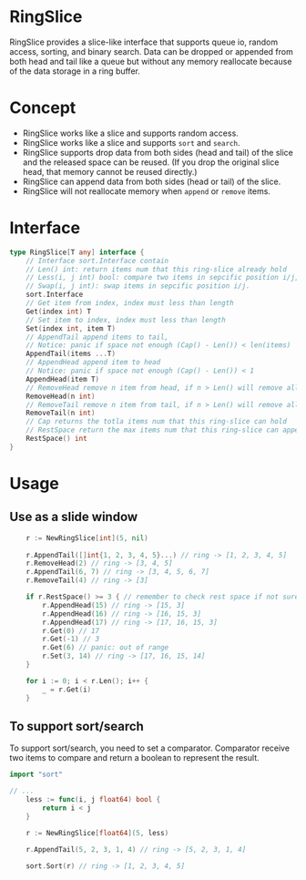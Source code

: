 # RingSlice
RingSlice provides a slice-like interface that supports queue io, random access, sorting, and binary search. Data can be dropped or appended from both head and tail like a queue but without any memory reallocate because of the data storage in a ring buffer.

# Concept
- RingSlice works like a slice and supports random access.
- RingSlice works like a slice and supports `sort` and `search`.
- RingSlice supports drop data from both sides (head and tail) of the slice and the released space can be reused. (If you drop the original slice head, that memory cannot be reused directly.)
- RingSlice can append data from both sides (head or tail) of the slice.
- RingSlice will not reallocate memory when `append` or `remove` items.

# Interface
```go
type RingSlice[T any] interface {
	// Interface sort.Interface contain
	// Len() int: return items num that this ring-slice already hold
	// Less(i, j int) bool: compare two items in sepcific position i/j, panic if comparator not set.
	// Swap(i, j int): swap items in sepcific position i/j.
	sort.Interface
	// Get item from index, index must less than length
	Get(index int) T
	// Set item to index, index must less than length
	Set(index int, item T)
	// AppendTail append items to tail,
	// Notice: panic if space not enough (Cap() - Len()) < len(items)
	AppendTail(items ...T)
	// AppendHead append item to head
	// Notice: panic if space not enough (Cap() - Len()) < 1
	AppendHead(item T)
	// RemoveHead remove n item from head, if n > Len() will remove all item.
	RemoveHead(n int)
	// RemoveTail remove n item from tail, if n > Len() will remove all item.
	RemoveTail(n int)
	// Cap returns the totla items num that this ring-slice can hold	Cap() int
	// RestSpace return the max items num that this ring-slice can append
	RestSpace() int
}
```

# Usage

## Use as a slide window
```go
    r := NewRingSlice[int](5, nil)
    
    r.AppendTail([]int{1, 2, 3, 4, 5}...) // ring -> [1, 2, 3, 4, 5]
    r.RemoveHead(2) // ring -> [3, 4, 5]
    r.AppendTail(6, 7) // ring -> [3, 4, 5, 6, 7]
    r.RemoveTail(4) // ring -> [3]

    if r.RestSpace() >= 3 { // remember to check rest space if not sure how much space left
        r.AppendHead(15) // ring -> [15, 3]
        r.AppendHead(16) // ring -> [16, 15, 3]
        r.AppendHead(17) // ring -> [17, 16, 15, 3]
        r.Get(0) // 17
        r.Get(-1) // 3
        r.Get(6) // panic: out of range
        r.Set(3, 14) // ring -> [17, 16, 15, 14]
    }

    for i := 0; i < r.Len(); i++ {
        _ = r.Get(i)
    }

```

## To support sort/search
To support sort/search, you need to set a comparator.
Comparator receive two items to compare and return a boolean to represent the result.

```go
import "sort"

// ...
    less := func(i, j float64) bool {
        return i < j
    }

    r := NewRingSlice[float64](5, less)

    r.AppendTail(5, 2, 3, 1, 4) // ring -> [5, 2, 3, 1, 4]

    sort.Sort(r) // ring -> [1, 2, 3, 4, 5]
```
